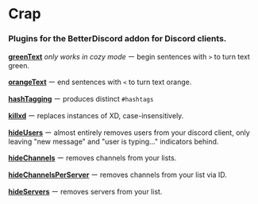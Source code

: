 # Crap

### Plugins for the BetterDiscord addon for Discord clients.
**[greenText](https://github.com/Arashiryuu/crap/blob/master/greenText.plugin.js)** _only works in cozy mode_ ー begin sentences with `>` to turn text green.

**[orangeText](https://github.com/Arashiryuu/crap/blob/master/orangeTexting.plugin.js)** ー end sentences with `<` to turn text orange.

**[hashTagging](https://github.com/Arashiryuu/crap/blob/master/hashTagging.plugin.js)** ー produces distinct `#hashtags`

**[killxd](https://github.com/Arashiryuu/crap/blob/master/killxd.plugin.js)** ー replaces instances of XD, case-insensitively.

**[hideUsers](https://github.com/Arashiryuu/crap/blob/master/hideUsers.plugin.js)** ー almost entirely removes users from your discord client, only leaving "new message" and "user is typing..." indicators behind.

**[hideChannels](https://github.com/Arashiryuu/crap/blob/master/hideChannels.plugin.js)** ー removes channels from your lists.

**[hideChannelsPerServer](https://github.com/Arashiryuu/crap/blob/master/hideChannelsPerServer.plugin.js)** ー removes channels from your list via ID.

**[hideServers](https://github.com/Arashiryuu/crap/blob/master/hideServers.plugin.js)** ー removes servers from your list.
